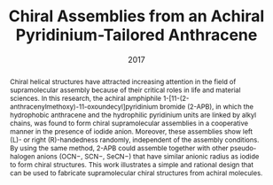---
title: Chiral Assemblies from an Achiral Pyridinium-Tailored Anthracene
authors:
- Jun Hu
- Lei Gao
- Youliang Zhu
- Peiyi Wang
- Yuan Lin
- Zhaoyan Sun
- Song Yang
- Qian Wang
date: 2017
doi: 10.1002/chem.201604730
publish_types: 期刊文章
publication: Chemistry – A European Journal
abstract: Chiral helical structures have attracted increasing attention  in the field of supramolecular assembly because of their critical roles  in life and material sciences. In this research, the achiral amphiphile  1-[11-(2-anthracenylmethoxy)-11-oxoundecyl]pyridinium bromide (2-APB),  in which the hydrophobic anthracene and the hydrophilic pyridinium units  are linked by alkyl chains, was found to form chiral supramolecular  assemblies in a cooperative manner in the presence of iodide anion.  Moreover, these assemblies show left (L)- or right (R)-handedness  randomly, independent of the assembly conditions. By using the same  method, 2-APB could assemble together with other pseudo-halogen anions  (OCN−, SCN−, SeCN−) that have similar anionic radius as iodide to form  chiral structures. This work illustrates a simple and rational design  that can be used to fabricate supramolecular chiral structures from  achiral molecules.
url_pdf: https://onlinelibrary.wiley.com/doi/abs/10.1002/chem.201604730
---